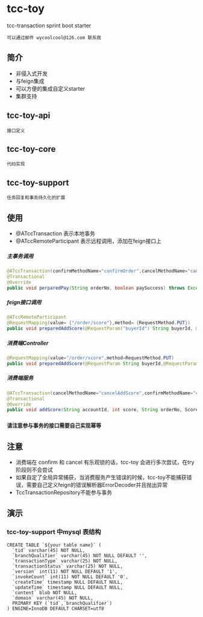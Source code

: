 # tcc-toy
tcc-transaction sprint boot starter 

`可以通过邮件 wycoolcool@126.com 联系我`

## 简介
* 非侵入式开发
* 与feign集成
* 可以方便的集成自定义starter
* 集群支持

## tcc-toy-api
	接口定义
## tcc-toy-core
	代码实现
## tcc-toy-support
	任务回复和事务持久化的扩展
## 使用
* @ATccTransaction  表示本地事务
* @ATccRemoteParticipant 表示远程调用，添加在feign接口上

##### 主事务调用
~~~ java    
@ATccTransaction(confirmMethodName="confirmOrder",cancelMethodName="cancelOrder")
@Transactional
@Override
public void perparedPay(String orderNo, boolean paySuccess) throws Exception{}
~~~
##### feign接口调用
~~~ java
@ATccRemoteParticipant
@RequestMapping(value= {"/order/score"},method= {RequestMethod.PUT})
public void preparedAddScore(@RequestParam("buyerId") String buyerId, @RequestParam("totalPrice") int totalPrice, @RequestParam("orderNo") String orderNo);
~~~
##### 消费端Controller
~~~ java
@RequestMapping(value="/order/score",method=RequestMethod.PUT)
public void preparedAddScore(@RequestParam String buyerId,@RequestParam int totalPrice,@RequestParam String orderNo) throws Exception{}
~~~
##### 消费端服务
~~~ java
@ATccTransaction(cancelMethodName="cancelAddScore",confirmMethodName="confirmAddScore")
@Transactional
@Override
public void addScore(String accountId, int score, String orderNo, ScoreSource orderPayment) throws Exception{}
~~~

### `请注意参与事务的接口需要自己实现幂等`

## 注意
* 消费端在 confirm 和 cancel 有乐观锁的话，tcc-toy 会进行多次尝试，在try阶段则不会尝试
* 如果自定了全局异常捕获，当消费服务产生错误的时候，tcc-toy不能捕获错误，需要自己定义feign的错误解析器ErrorDecoder并且抛出异常
* TccTransactionRepository不能参与事务

## 演示

### tcc-toy-support 中mysql 表结构
    CREATE TABLE `${your table name}` (
      `tid` varchar(45) NOT NULL,
      `branchQualifier` varchar(45) NOT NULL DEFAULT '',
      `transactionType` varchar(25) NOT NULL,
      `transactionStatus` varchar(25) NOT NULL,
      `version` int(11) NOT NULL DEFAULT '1',
      `invokeCount` int(11) NOT NULL DEFAULT '0',
      `createTime` timestamp NULL DEFAULT NULL,
      `updateTime` timestamp NULL DEFAULT NULL,
      `content` blob NOT NULL,
      `domain` varchar(45) NOT NULL,
      PRIMARY KEY (`tid`,`branchQualifier`)
    ) ENGINE=InnoDB DEFAULT CHARSET=utf8